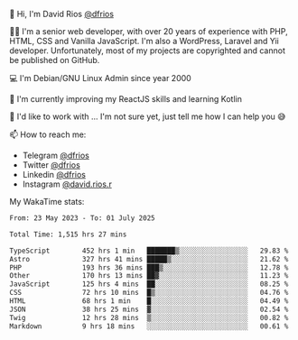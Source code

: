 👋 Hi, I'm David Rios [@dfrios](https://github.com/dfrios)

👨‍💻 I'm a senior web developer, with over 20 years of experience with PHP, HTML, CSS and Vanilla JavaScript. I'm also a WordPress, Laravel and Yii developer. Unfortunately, most of my projects are copyrighted and cannot be published on GitHub.

💻 I'm Debian/GNU Linux Admin since year 2000

🌱 I'm currently improving my ReactJS skills and learning Kotlin

💞️ I'd like to work with ... I'm not sure yet, just tell me how I can help you 😅


📫 How to reach me:
* Telegram [@dfrios](https://t.me/dfrios)
* Twitter [@dfrios](https://twitter.com/dfrios)
* Linkedin [@dfrios](https://linkedin.com/in/dfrios)
* Instagram [@david.rios.r](https://instagram.com/david.rios.r)



My WakaTime stats:
<!--START_SECTION:waka-->

```txt
From: 23 May 2023 - To: 01 July 2025

Total Time: 1,515 hrs 27 mins

TypeScript        452 hrs 1 min   ███████▒░░░░░░░░░░░░░░░░░   29.83 %
Astro             327 hrs 41 mins █████▒░░░░░░░░░░░░░░░░░░░   21.62 %
PHP               193 hrs 36 mins ███▒░░░░░░░░░░░░░░░░░░░░░   12.78 %
Other             170 hrs 13 mins ██▓░░░░░░░░░░░░░░░░░░░░░░   11.23 %
JavaScript        125 hrs 4 mins  ██░░░░░░░░░░░░░░░░░░░░░░░   08.25 %
CSS               72 hrs 10 mins  █▒░░░░░░░░░░░░░░░░░░░░░░░   04.76 %
HTML              68 hrs 1 min    █░░░░░░░░░░░░░░░░░░░░░░░░   04.49 %
JSON              38 hrs 25 mins  ▓░░░░░░░░░░░░░░░░░░░░░░░░   02.54 %
Twig              12 hrs 28 mins  ▒░░░░░░░░░░░░░░░░░░░░░░░░   00.82 %
Markdown          9 hrs 18 mins   ░░░░░░░░░░░░░░░░░░░░░░░░░   00.61 %
```

<!--END_SECTION:waka-->
